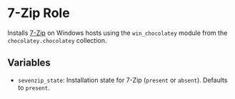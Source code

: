 # 7-Zip Role

Installs [7-Zip](https://www.7-zip.org/) on Windows hosts using the `win_chocolatey` module from the `chocolatey.chocolatey` collection.

## Variables

- `sevenzip_state`: Installation state for 7-Zip (`present` or `absent`). Defaults to `present`.
